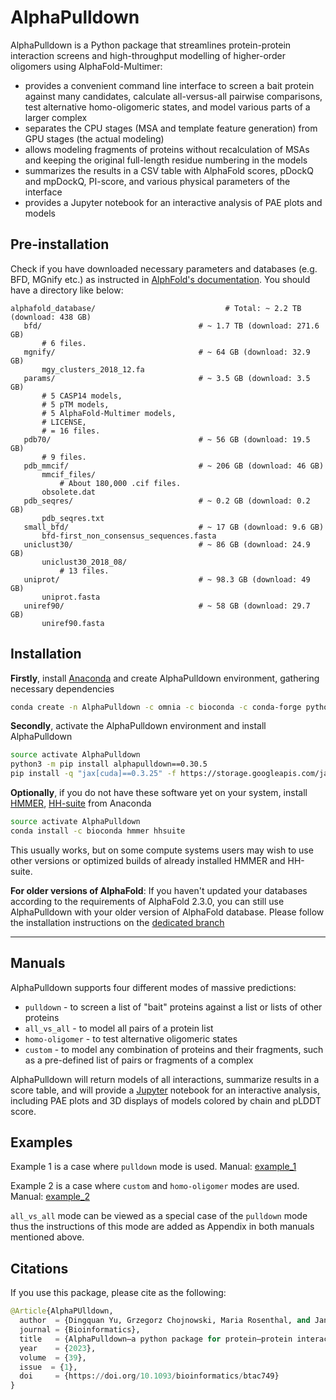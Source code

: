 # AlphaPulldown

AlphaPulldown is a Python package that streamlines protein-protein interaction screens and high-throughput modelling of higher-order oligomers using AlphaFold-Multimer:
* provides a convenient command line interface to screen a bait protein against many candidates, calculate all-versus-all pairwise comparisons, test alternative homo-oligomeric states, and model various parts of a larger complex
* separates the CPU stages (MSA and template feature generation) from GPU stages (the actual modeling)
* allows modeling fragments of proteins without recalculation of MSAs and keeping the original full-length residue numbering in the models
* summarizes the results in a CSV table with AlphaFold scores, pDockQ and mpDockQ, PI-score, and various physical parameters of the interface
* provides a Jupyter notebook for an interactive analysis of PAE plots and models

## Pre-installation
Check if you have downloaded necessary parameters and databases (e.g. BFD, MGnify etc.) as instructed in [AlphFold's documentation](https://github.com/deepmind/alphafold). You should have a directory like below:
 ```
 alphafold_database/                             # Total: ~ 2.2 TB (download: 438 GB)
    bfd/                                   # ~ 1.7 TB (download: 271.6 GB)
        # 6 files.
    mgnify/                                # ~ 64 GB (download: 32.9 GB)
        mgy_clusters_2018_12.fa
    params/                                # ~ 3.5 GB (download: 3.5 GB)
        # 5 CASP14 models,
        # 5 pTM models,
        # 5 AlphaFold-Multimer models,
        # LICENSE,
        # = 16 files.
    pdb70/                                 # ~ 56 GB (download: 19.5 GB)
        # 9 files.
    pdb_mmcif/                             # ~ 206 GB (download: 46 GB)
        mmcif_files/
            # About 180,000 .cif files.
        obsolete.dat
    pdb_seqres/                            # ~ 0.2 GB (download: 0.2 GB)
        pdb_seqres.txt
    small_bfd/                             # ~ 17 GB (download: 9.6 GB)
        bfd-first_non_consensus_sequences.fasta
    uniclust30/                            # ~ 86 GB (download: 24.9 GB)
        uniclust30_2018_08/
            # 13 files.
    uniprot/                               # ~ 98.3 GB (download: 49 GB)
        uniprot.fasta
    uniref90/                              # ~ 58 GB (download: 29.7 GB)
        uniref90.fasta
 ```

## Installation 

**Firstly**, install [Anaconda](https://www.anaconda.com/) and create AlphaPulldown environment, gathering necessary dependencies 
```bash
conda create -n AlphaPulldown -c omnia -c bioconda -c conda-forge python==3.8 openmm=7.5.1 pdbfixer=1.6 kalign2=2.04 cctbx-base
```

**Secondly**, activate the AlphaPulldown environment and install AlphaPulldown
```bash
source activate AlphaPulldown
python3 -m pip install alphapulldown==0.30.5
pip install -q "jax[cuda]==0.3.25" -f https://storage.googleapis.com/jax-releases/jax_cuda_releases.html
```

**Optionally**, if you do not have these software yet on your system, install [HMMER](http://hmmer.org/documentation.html), [HH-suite](https://github.com/soedinglab/hh-suite) from Anaconda
```bash
source activate AlphaPulldown
conda install -c bioconda hmmer hhsuite
```
This usually works, but on some compute systems users may wish to use other versions or optimized builds of already installed HMMER and HH-suite.

**For older versions of AlphaFold**: 
If you haven't updated your databases according to the requirements of AlphaFold 2.3.0, you can still use AlphaPulldown with your older version of AlphaFold database. Please follow the installation instructions on the [dedicated branch](https://github.com/KosinskiLab/AlphaPulldown/tree/AlphaFold-2.2.0)

------

## Manuals
AlphaPulldown supports four different modes of massive predictions: 

* ```pulldown``` - to screen a list of "bait" proteins against a list or lists of other proteins
* ```all_vs_all``` - to model all pairs of a protein list
* ```homo-oligomer``` - to test alternative oligomeric states
* ```custom``` - to model any combination of proteins and their fragments, such as a pre-defined list of pairs or fragments of a complex

AlphaPulldown will return models of all interactions, summarize results in a score table, and will provide a [Jupyter](https://jupyter.org/) notebook for an interactive analysis, including PAE plots and 3D displays of models colored by chain and pLDDT score.

## Examples

Example 1 is a case where ```pulldown``` mode is used. Manual: [example_1](./example_1.md)

Example 2 is a case where ```custom``` and ```homo-oligomer``` modes are used. Manual: [example_2](./example_2.md) 

```all_vs_all``` mode can be viewed as a special case of the ```pulldown``` mode thus the instructions of this mode are added as Appendix in both manuals mentioned above. 

## Citations
If you use this package, please cite as the following:
```python
@Article{AlphaPUlldown,
  author  = {Dingquan Yu, Grzegorz Chojnowski, Maria Rosenthal, and Jan Kosinski},
  journal = {Bioinformatics},
  title   = {AlphaPulldown—a python package for protein–protein interaction screens using AlphaFold-Multimer},
  year    = {2023},
  volume  = {39},
  issue  = {1},
  doi     = {https://doi.org/10.1093/bioinformatics/btac749}
}
```
